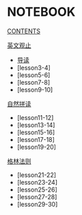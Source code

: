 # NOTEBOOK

[CONTENTS](navigation.md)

[英文观止]()

*   [导读](english/lesson1-2.md)
*   [lesson3-4]
*   [lesson5-6]
*   [lesson7-8]
*   [lesson9-10]

[自然拼读]()

*   [lesson11-12]
*   [lesson13-14]
*   [lesson15-16]
*   [lesson17-18]
*   [lesson19-20]

[格林法则 ]()

*   [lesson21-22]
*   [lesson23-24]
*   [lesson25-26]
*   [lesson27-28]
*   [lesson29-30]